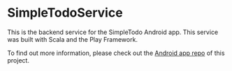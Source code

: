 # SimpleTodoService
This is the backend service for the SimpleTodo Android app. This service was built with Scala and the Play Framework.

To find out more information, please check out the [Android app repo](https://github.com/MackHartley/simpleTodoAndroid) of this project.
